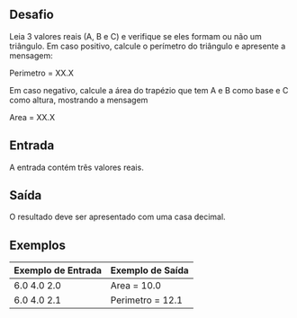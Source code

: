 ## Desafio
Leia 3 valores reais (A, B e C) e verifique se eles formam ou não um triângulo. Em caso positivo, calcule o perímetro do triângulo e apresente a mensagem:

Perimetro = XX.X

Em caso negativo, calcule a área do trapézio que tem A e B como base e C como altura, mostrando a mensagem

Area = XX.X

## Entrada
A entrada contém três valores reais.

## Saída
O resultado deve ser apresentado com uma casa decimal.

## Exemplos
Exemplo de Entrada     | Exemplo de Saída
----------- | ----------------
6.0 4.0 2.0 | Area = 10.0
6.0 4.0 2.1 | Perimetro = 12.1
